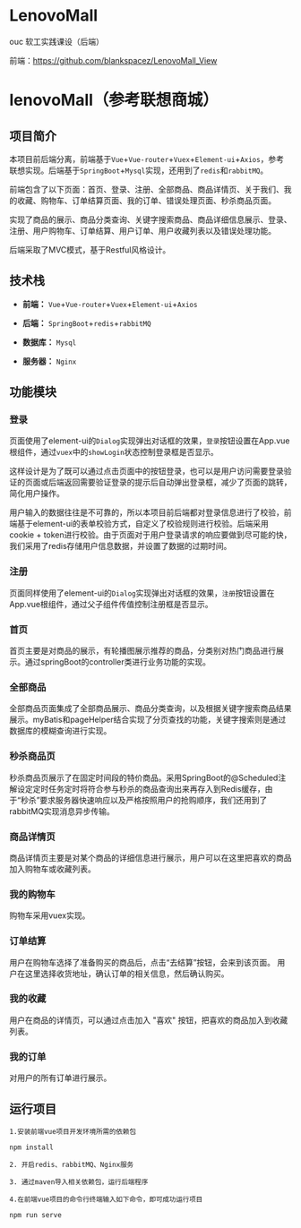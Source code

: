 # LenovoMall
ouc 软工实践课设（后端）

前端：<https://github.com/blankspacez/LenovoMall_View>

# lenovoMall（参考联想商城）

## 项目简介

本项目前后端分离，前端基于`Vue`+`Vue-router`+`Vuex`+`Element-ui`+`Axios`，参考联想实现。后端基于`SpringBoot`+`Mysql`实现，还用到了`redis`和`rabbitMQ`。

前端包含了以下页面：首页、登录、注册、全部商品、商品详情页、关于我们、我的收藏、购物车、订单结算页面、我的订单、错误处理页面、秒杀商品页面。

实现了商品的展示、商品分类查询、关键字搜索商品、商品详细信息展示、登录、注册、用户购物车、订单结算、用户订单、用户收藏列表以及错误处理功能。

后端采取了MVC模式，基于Restful风格设计。

## 技术栈

- **前端：** `Vue`+`Vue-router`+`Vuex`+`Element-ui`+`Axios`

- **后端：** `SpringBoot`+`redis`+`rabbitMQ`

- **数据库：** `Mysql`

- **服务器：** `Nginx`

## 功能模块

### 登录

页面使用了element-ui的`Dialog`实现弹出对话框的效果，`登录`按钮设置在App.vue根组件，通过`vuex`中的`showLogin`状态控制登录框是否显示。

这样设计是为了既可以通过点击页面中的按钮登录，也可以是用户访问需要登录验证的页面或后端返回需要验证登录的提示后自动弹出登录框，减少了页面的跳转，简化用户操作。

用户输入的数据往往是不可靠的，所以本项目前后端都对登录信息进行了校验，前端基于element-ui的表单校验方式，自定义了校验规则进行校验。后端采用cookie + token进行校验。由于页面对于用户登录请求的响应要做到尽可能的快，我们采用了redis存储用户信息数据，并设置了数据的过期时间。

### 注册

页面同样使用了element-ui的`Dialog`实现弹出对话框的效果，`注册`按钮设置在App.vue根组件，通过父子组件传值控制注册框是否显示。

### 首页

首页主要是对商品的展示，有轮播图展示推荐的商品，分类别对热门商品进行展示。通过springBoot的controller类进行业务功能的实现。

### 全部商品

全部商品页面集成了全部商品展示、商品分类查询，以及根据关键字搜索商品结果展示。myBatis和pageHelper结合实现了分页查找的功能，关键字搜索则是通过数据库的模糊查询进行实现。

### 秒杀商品页

秒杀商品页展示了在固定时间段的特价商品。采用SpringBoot的@Scheduled注解设定定时任务定时将符合参与秒杀的商品查询出来再存⼊到Redis缓存，由于“秒杀”要求服务器快速响应以及严格按照用户的抢购顺序，我们还用到了rabbitMQ实现消息异步传输。

### 商品详情页

商品详情页主要是对某个商品的详细信息进行展示，用户可以在这里把喜欢的商品加入购物车或收藏列表。

### 我的购物车

购物车采用vuex实现。

### 订单结算

用户在购物车选择了准备购买的商品后，点击“去结算”按钮，会来到该页面。
用户在这里选择收货地址，确认订单的相关信息，然后确认购买。

### 我的收藏

用户在商品的详情页，可以通过点击加入 "喜欢" 按钮，把喜欢的商品加入到收藏列表。

### 我的订单

对用户的所有订单进行展示。


## 运行项目

```
1.安装前端vue项目开发环境所需的依赖包

npm install

2. 开启redis、rabbitMQ、Nginx服务

3. 通过maven导入相关依赖包，运行后端程序

4.在前端vue项目的命令行终端输入如下命令，即可成功运行项目 

npm run serve

 
